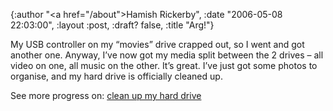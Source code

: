 {:author "<a href=\"/about\">Hamish Rickerby</a>", :date "2006-05-08 22:03:00", :layout :post, :draft? false, :title "Arg!"}

<div><div><p>My USB controller on my &#8220;movies&#8221; drive crapped out, so I went and got another one.  Anyway, I&#8217;ve now got my media split between the 2 drives &#8211; all video on one, all music on the other.  It&#8217;s great.  I&#8217;ve just got some photos to organise, and my hard drive is officially cleaned up.</p></div><div>See more progress on: <a href="http://www.43things.com/people/progress/rickerbh?on=2348711">clean up my hard drive</a></div></div>
